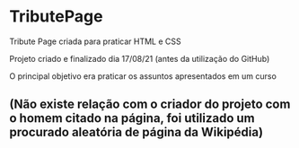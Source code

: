 # TributePage
Tribute Page criada para praticar HTML e CSS

Projeto criado e finalizado dia 17/08/21 (antes da utilização do GitHub)

O principal objetivo era praticar os assuntos apresentados em um curso

## (Não existe relação com o criador do projeto com o homem citado na página, foi utilizado um procurado aleatória de página da Wikipédia)
